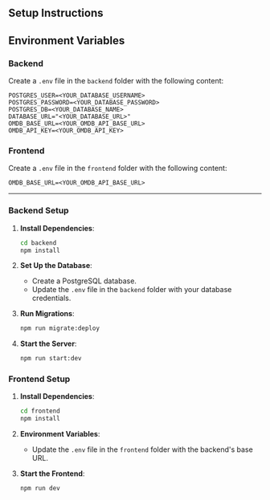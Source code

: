 ## Setup Instructions
## Environment Variables
### Backend
Create a `.env` file in the `backend` folder with the following content:

```
POSTGRES_USER=<YOUR_DATABASE_USERNAME>
POSTGRES_PASSWORD=<YOUR_DATABASE_PASSWORD>
POSTGRES_DB=<YOUR_DATABASE_NAME>
DATABASE_URL="<YOUR_DATABASE_URL>"
OMDB_BASE_URL=<YOUR_OMDB_API_BASE_URL>
OMDB_API_KEY=<YOUR_OMDB_API_KEY>
```

### Frontend
Create a `.env` file in the `frontend` folder with the following content:

```
OMDB_BASE_URL=<YOUR_OMDB_API_BASE_URL>
```

---
### Backend Setup
1. **Install Dependencies**:
   ```bash
   cd backend
   npm install
   ```

2. **Set Up the Database**:
   - Create a PostgreSQL database.
   - Update the `.env` file in the `backend` folder with your database credentials.

3. **Run Migrations**:
   ```bash
   npm run migrate:deploy
   ```

4. **Start the Server**:
   ```bash
   npm run start:dev
   ```

### Frontend Setup
1. **Install Dependencies**:
   ```bash
   cd frontend
   npm install
   ```

2. **Environment Variables**:
   - Update the `.env` file in the `frontend` folder with the backend's base URL.

3. **Start the Frontend**:
   ```bash
   npm run dev
   ```
